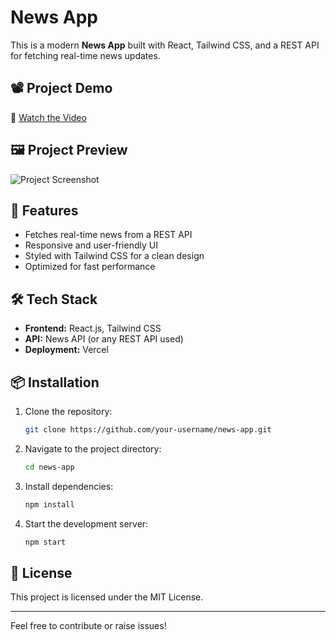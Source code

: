 # News App

This is a modern **News App** built with React, Tailwind CSS, and a REST API for fetching real-time news updates.

## 📽️ Project Demo

🎥 [Watch the Video](https://drive.google.com/file/d/1YEmEmheRoVcVr-7-6KglXk0wM7OLpHfW/view?usp=sharing)

## 🖼️ Project Preview

![Project Screenshot](https://www.canva.com/design/DAGhmKJZp3o/FH9iENv7FYw-VoJXQdl_lg/edit?utm_content=DAGhmKJZp3o&utm_campaign=designshare&utm_medium=link2&utm_source=sharebutton)


## 🚀 Features

- Fetches real-time news from a REST API
- Responsive and user-friendly UI
- Styled with Tailwind CSS for a clean design
- Optimized for fast performance

## 🛠️ Tech Stack

- **Frontend:** React.js, Tailwind CSS
- **API:** News API (or any REST API used)
- **Deployment:** Vercel

## 📦 Installation

1. Clone the repository:
   ```sh
   git clone https://github.com/your-username/news-app.git
   ```
2. Navigate to the project directory:
   ```sh
   cd news-app
   ```
3. Install dependencies:
   ```sh
   npm install
   ```
4. Start the development server:
   ```sh
   npm start
   ```

## 📄 License

This project is licensed under the MIT License.

---

Feel free to contribute or raise issues!
